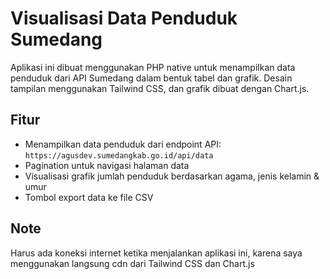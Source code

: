 # Visualisasi Data Penduduk Sumedang

Aplikasi ini dibuat menggunakan PHP native untuk menampilkan data penduduk dari API Sumedang dalam bentuk tabel dan grafik. Desain tampilan menggunakan Tailwind CSS, dan grafik dibuat dengan Chart.js.

## Fitur

- Menampilkan data penduduk dari endpoint API: `https://agusdev.sumedangkab.go.id/api/data`
- Pagination untuk navigasi halaman data
- Visualisasi grafik jumlah penduduk berdasarkan agama, jenis kelamin & umur
- Tombol export data ke file CSV


## Note
Harus ada koneksi internet ketika menjalankan aplikasi ini, karena saya menggunakan langsung cdn dari Tailwind CSS dan Chart.js
